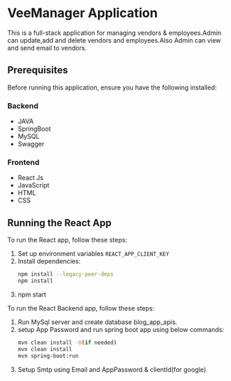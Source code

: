 # VeeManager Application

This is a full-stack application for managing vendors & employees.Admin can update,add and delete vendors and employees.Also Admin can view and send email to vendors.

## Prerequisites

Before running this application, ensure you have the following installed:

### Backend
- JAVA
- SpringBoot
- MySQL
- Swagger


### Frontend
- React Js
- JavaScript
- HTML
- CSS

## Running the React App

To run the React app, follow these steps:

1. Set up environment variables `REACT_APP_CLIENT_KEY`
2. Install dependencies:
   ```bash
   npm install --legacy-peer-deps
   npm install
3. npm start

To run the React Backend app, follow these steps:
1. Run MySql server and create database blog_app_apis.
2. setup App Password and run spring boot app using below commands:
   ```bash
   mvn clean install -U(if needed)
   mvn clean install
   mvn spring-boot:run
3. Setup Smtp using Email and AppPassword & clientId(for google)